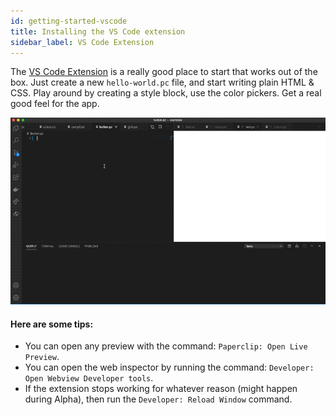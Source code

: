 ```yaml
---
id: getting-started-vscode
title: Installing the VS Code extension
sidebar_label: VS Code Extension
---
```


The [VS Code Extension](https://marketplace.visualstudio.com/items?itemName=crcn.paperclip-vscode) is a really good place to start that works out of the box. Just create a new `hello-world.pc` file, and start writing plain HTML & CSS. Play around by creating a style block, use the color pickers.  Get a real good feel for the app. 

![alt Realtime editing](/img/button-demo.gif)

#### Here are some tips:

- You can open any preview with the command: `Paperclip: Open Live Preview`.
- You can open the web inspector by running the command: `Developer: Open Webview Developer tools`.
- If the extension stops working for whatever reason (might happen during Alpha), then run the `Developer: Reload Window` command. 

